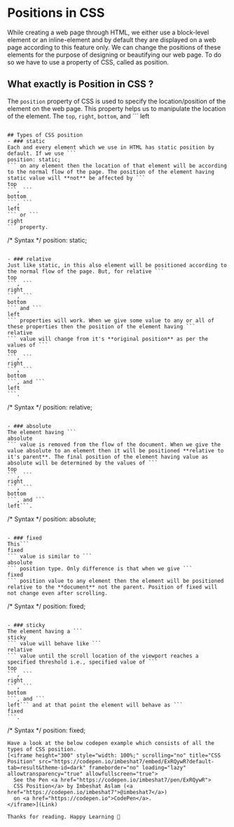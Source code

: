 # Positions in CSS

While creating a web page through HTML, we either use a block-level element or an inline-element and by default they are displayed on a web page according to this feature only. We can change the positions of these elements for the purpose of designing or beautifying our web page. To do so we have to use a property of CSS, called as position.

## What exactly is Position in CSS ?
The ```
position
``` property of CSS is used to specify the location/position of the element on the web page. This property helps us to manipulate the location of the element. The ```
top
```, ```
right
```, ```
bottom
```, and ```
left
``` properties determine the final location of positioned elements.

## Types of CSS position
- ### static
Each and every element which we use in HTML has static position by default. If we use ```
position: static;
``` on any element then the location of that element will be according to the normal flow of the page. The position of the element having static value will **not** be affected by ```
top
```, ```
bottom
```, ```
left
``` or ```
right
``` property.

```
/* Syntax */
position: static;
```

- ### relative
Just like static, in this also element will be positioned according to the normal flow of the page. But, for relative ```
top
```, ```
right
```, ```
bottom
``` and ```
left
``` properties will work. When we give some value to any or all of these properties then the position of the element having ```
relative
``` value will change from it's **original position** as per the values of ```
top
```, ```
right
```, ```
bottom
```, and ```
left
```.

```
/* Syntax */
position: relative;
```

- ### absolute
The element having ```
absolute
``` value is removed from the flow of the document. When we give the value absolute to an element then it will be positioned **relative to it's parent**. The final position of the element having value as absolute will be determined by the values of ```
top
```, ```
right
```, ```
bottom
```, and ```
left```.

```
/* Syntax */
position: absolute;
```

- ### fixed
This```
fixed
``` value is similar to ```
absolute
``` position type. Only difference is that when we give ```
fixed
``` position value to any element then the element will be positioned relative to the **document** not the parent. Position of fixed will not change even after scrolling.

```
/* Syntax */
position: fixed;
```

- ### sticky
The element having a ```
sticky
``` value will behave like ```
relative
``` value until the scroll location of the viewport reaches a specified threshold i.e., specified value of ```
top
```, ```
right
```, ```
bottom
```, and ```
left``` and at that point the element will behave as ```
fixed
```.

```
/* Syntax */
position: fixed;
```
Have a look at the below codepen example which consists of all the types of CSS position.
[<iframe height="300" style="width: 100%;" scrolling="no" title="CSS Position" src="https://codepen.io/imbeshat7/embed/ExRQywR?default-tab=result&theme-id=dark" frameborder="no" loading="lazy" allowtransparency="true" allowfullscreen="true">
  See the Pen <a href="https://codepen.io/imbeshat7/pen/ExRQywR">
  CSS Position</a> by Imbeshat Aslam (<a href="https://codepen.io/imbeshat7">@imbeshat7</a>)
  on <a href="https://codepen.io">CodePen</a>.
</iframe>](Link)

Thanks for reading. Happy Learning 🙂




